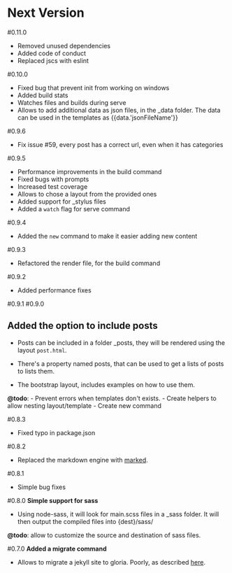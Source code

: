 # Next Version

#0.11.0

- Removed unused dependencies
- Added code of conduct
- Replaced jscs with eslint

#0.10.0

- Fixed bug that prevent init from working on windows
- Added build stats
- Watches files and builds during serve
- Allows to add additional data as json files, in the _data folder.
  The data can be used in the templates as {{data.'jsonFileName'}}

#0.9.6

- Fix issue #59, every post has a correct url, even when it has categories

#0.9.5

- Performance improvements in the build command
- Fixed bugs with prompts
- Increased test coverage
- Allows to chose a layout from the provided ones
- Added support for _stylus files
- Added a `watch` flag for serve command

#0.9.4

- Added the `new` command to make it easier adding new content

#0.9.3
- Refactored the render file, for the build command

#0.9.2

- Added performance fixes

#0.9.1
#0.9.0
## Added the option to include posts

- Posts can be included in a folder _posts, they will be rendered using the
layout `post.html`.

- There's a property named posts, that can be used to get a lists of posts
to lists them.

- The bootstrap layout, includes examples on how to use them.

**@todo**:
     - Prevent errors when templates don't exists.
     - Create helpers to allow nesting layout/template
     - Create new command

#0.8.3

- Fixed typo in package.json

#0.8.2

- Replaced the markdown engine with [marked](https://github.com/chjj/marked).

#0.8.1

- Simple bug fixes

#0.8.0
**Simple support for sass**

- Using node-sass, it will look for main.scss files in a _sass folder.
It will then output the compiled files into {dest}/sass/

**@todo**: allow to customize the source and destination of sass files.

#0.7.0
**Added a migrate command**

- Allows to migrate a jekyll site to gloria. Poorly,
as described [here](https://github.com/gloriajs/gloria/issues/15).
